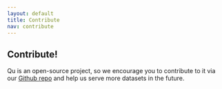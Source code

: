 ```yaml
---
layout: default
title: Contribute
nav: contribute
---
```


## Contribute!

Qu is an open-source project, so we encourage you to contribute to it via our [Github repo](https://github.com/cfpb/qu) and help us serve more datasets in the future.
